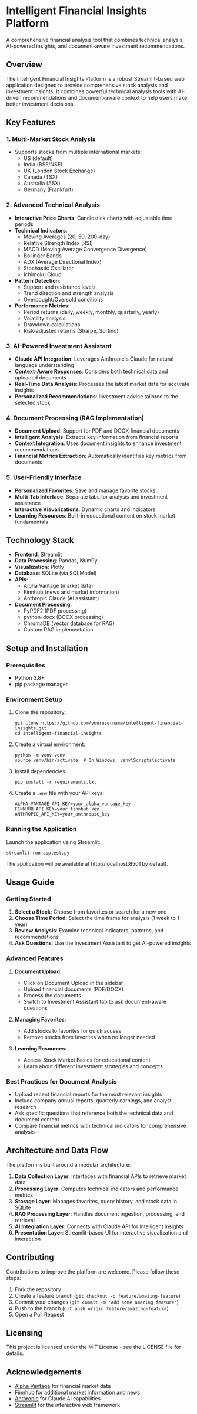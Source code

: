 # Intelligent Financial Insights Platform

A comprehensive financial analysis tool that combines technical analysis, AI-powered insights, and document-aware investment recommendations.

## Overview

The Intelligent Financial Insights Platform is a robust Streamlit-based web application designed to provide comprehensive stock analysis and investment insights. It combines powerful technical analysis tools with AI-driven recommendations and document-aware context to help users make better investment decisions.

## Key Features

### 1. Multi-Market Stock Analysis
- Supports stocks from multiple international markets:
  - US (default)
  - India (BSE/NSE)
  - UK (London Stock Exchange)
  - Canada (TSX)
  - Australia (ASX)
  - Germany (Frankfurt)

### 2. Advanced Technical Analysis
- **Interactive Price Charts**: Candlestick charts with adjustable time periods
- **Technical Indicators**:
  - Moving Averages (20, 50, 200-day)
  - Relative Strength Index (RSI)
  - MACD (Moving Average Convergence Divergence)
  - Bollinger Bands
  - ADX (Average Directional Index)
  - Stochastic Oscillator
  - Ichimoku Cloud
- **Pattern Detection**:
  - Support and resistance levels
  - Trend direction and strength analysis
  - Overbought/Oversold conditions
- **Performance Metrics**:
  - Period returns (daily, weekly, monthly, quarterly, yearly)
  - Volatility analysis
  - Drawdown calculations
  - Risk-adjusted returns (Sharpe, Sortino)

### 3. AI-Powered Investment Assistant
- **Claude API Integration**: Leverages Anthropic's Claude for natural language understanding
- **Context-Aware Responses**: Considers both technical data and uploaded documents
- **Real-Time Data Analysis**: Processes the latest market data for accurate insights
- **Personalized Recommendations**: Investment advice tailored to the selected stock

### 4. Document Processing (RAG Implementation)
- **Document Upload**: Support for PDF and DOCX financial documents
- **Intelligent Analysis**: Extracts key information from financial reports
- **Context Integration**: Uses document insights to enhance investment recommendations
- **Financial Metrics Extraction**: Automatically identifies key metrics from documents

### 5. User-Friendly Interface
- **Personalized Favorites**: Save and manage favorite stocks
- **Multi-Tab Interface**: Separate tabs for analysis and investment assistance
- **Interactive Visualizations**: Dynamic charts and indicators
- **Learning Resources**: Built-in educational content on stock market fundamentals

## Technology Stack

- **Frontend**: Streamlit
- **Data Processing**: Pandas, NumPy
- **Visualization**: Plotly
- **Database**: SQLite (via SQLModel)
- **APIs**:
  - Alpha Vantage (market data)
  - Finnhub (news and market information)
  - Anthropic Claude (AI assistant)
- **Document Processing**:
  - PyPDF2 (PDF processing)
  - python-docx (DOCX processing)
  - ChromaDB (vector database for RAG)
  - Custom RAG implementation

## Setup and Installation

### Prerequisites
- Python 3.8+
- pip package manager

### Environment Setup
1. Clone the repository:
   ```
   git clone https://github.com/yourusername/intelligent-financial-insights.git
   cd intelligent-financial-insights
   ```

2. Create a virtual environment:
   ```
   python -m venv venv
   source venv/bin/activate  # On Windows: venv\Scripts\activate
   ```

3. Install dependencies:
   ```
   pip install -r requirements.txt
   ```

4. Create a `.env` file with your API keys:
   ```
   ALPHA_VANTAGE_API_KEY=your_alpha_vantage_key
   FINNHUB_API_KEY=your_finnhub_key
   ANTHROPIC_API_KEY=your_anthropic_key
   ```

### Running the Application
Launch the application using Streamlit:
```
streamlit run apptest.py
```

The application will be available at http://localhost:8501 by default.

## Usage Guide

### Getting Started
1. **Select a Stock**: Choose from favorites or search for a new one
2. **Choose Time Period**: Select the time frame for analysis (1 week to 1 year)
3. **Review Analysis**: Examine technical indicators, patterns, and recommendations
4. **Ask Questions**: Use the Investment Assistant to get AI-powered insights

### Advanced Features
1. **Document Upload**:
   - Click on Document Upload in the sidebar
   - Upload financial documents (PDF/DOCX)
   - Process the documents
   - Switch to Investment Assistant tab to ask document-aware questions

2. **Managing Favorites**:
   - Add stocks to favorites for quick access
   - Remove stocks from favorites when no longer needed

3. **Learning Resources**:
   - Access Stock Market Basics for educational content
   - Learn about different investment strategies and concepts

### Best Practices for Document Analysis
- Upload recent financial reports for the most relevant insights
- Include company annual reports, quarterly earnings, and analyst research
- Ask specific questions that reference both the technical data and document content
- Compare financial metrics with technical indicators for comprehensive analysis

## Architecture and Data Flow

The platform is built around a modular architecture:

1. **Data Collection Layer**: Interfaces with financial APIs to retrieve market data
2. **Processing Layer**: Computes technical indicators and performance metrics
3. **Storage Layer**: Manages favorites, query history, and stock data in SQLite
4. **RAG Processing Layer**: Handles document ingestion, processing, and retrieval
5. **AI Integration Layer**: Connects with Claude API for intelligent insights
6. **Presentation Layer**: Streamlit-based UI for interactive visualization and interaction

## Contributing

Contributions to improve the platform are welcome. Please follow these steps:

1. Fork the repository
2. Create a feature branch (`git checkout -b feature/amazing-feature`)
3. Commit your changes (`git commit -m 'Add some amazing feature'`)
4. Push to the branch (`git push origin feature/amazing-feature`)
5. Open a Pull Request

## Licensing

This project is licensed under the MIT License - see the LICENSE file for details.

## Acknowledgements

- [Alpha Vantage](https://www.alphavantage.co/) for financial market data
- [Finnhub](https://finnhub.io/) for additional market information and news
- [Anthropic](https://www.anthropic.com/) for Claude AI capabilities
- [Streamlit](https://streamlit.io/) for the interactive web framework
